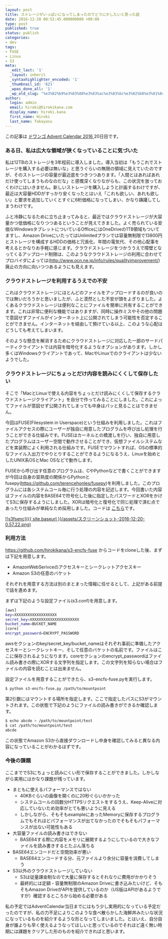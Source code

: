 ```yaml
---
layout: post
title: ストレージがいっぱいになってしまったのでどうにかしたいと思った話
date: 2016-12-20 00:52:45.000000000 +09:00
type: post
published: true
status: publish
categories:
- dev
tags:
- FUSE
- Linux
- S3
meta:
  _edit_last: '1'
  _layout: inherit
  _syntaxhighlighter_encoded: '1'
  _thumbnail_id: '621'
  _wpas_done_all: '1'
  _wp_old_slug: "%e3%82%b9%e3%83%88%e3%83%ac%e3%83%bc%e3%82%b8%e3%81%8c%e3%81%84%e3%81%a3%e3%81%b1%e3%81%84%e3%81%ab%e3%81%aa%e3%81%a3%e3%81%a6%e3%81%97%e3%81%be%e3%81%a3%e3%81%9f%e3%81%ae%e3%81%a7%e3%81%a9%e3%81%86"
author:
  login: admin
  email: hiroki@hirokikana.com
  display_name: hiroki.kana
  first_name: Hiroki
  last_name: Takayasu
---
```

この記事は [ドワンゴ Advent Calendar 2016 ](http://qiita.com/advent-calendar/2016/dwango)20日目です。

### ある日、私は広大な領域が狭くなっていることに気づいた

私は12TBのストレージを3年程前に導入しました。導入当初は「もうこれでストレージを購入する必要は無いな」と思うぐらいの無限の領域に見えていたのですが、そのストレージの容量が最近底をつきつつあります。「人間とはあればあれだけ使ってしまうものなのだな」と感慨深くなりながらも、この状況を放っておくわけにはいきません。新しいストレージを購入しようと計画するわけですが、最近は大容量HDDがすっかり安くなったとはいえ「これも欲しい、あれも欲しい」と要求を追加していくとすぐに6桁価格になってしまい、かなり躊躇してしまうわけです。

ふと冷静になるために立ち止まってみると、最近ではクラウドストレージが大容量かつ低価格になりつつあるということが見えてきました。よく売られている安価なWindowsタブレットについているOfficeにはOneDriveの1TB領域もついてますし、Amazon DriveにいたってはUnlimitedプランでは容量無制限で13800円とストレージを構成するHDDの価格と冗長化、年間の電気代、その他心配事を考えるとかなりお手軽に感じます。クラウドストレージをつかううえで障壁となってくるアップロード制限は、このようなクラウドストレージの利用に合わせてプロバイダによっては(<http://www.ocn.ne.jp/info/rules/qualityimprovement/>)廃止の方向に向いつつあるようにも見えます。

### クラウドストレージを利用するうえでの不安

これはクラウドストレージにほとんどのファイルをアップロードするのが良いのでは無いだろうかと思いましたが、ふと漠然とした不安が頭をよぎりました。よくあるクラウドストレージは便利なことにファイルを簡単に共有することができます。これは非常に便利な機能ではありますが、同時に操作ミスやその他の問題で意図せずファイルがインターネット上に公開されてしまう可能性を否定することができません。インターネットを経由して預けている以上、このような心配はどうしても考えてしまいます。

そのような懸念を解消するためにクラウドストレージに対応した一部のサードパーティクライアントでは内容を暗号化するようなオプションがあります。しかし多くはWindowsクライアントであって、MacやLinuxでのクライアントは少ないようでした。

### クラウドストレージにちょっとだけ内容を読みにくくして保存したい

そこで「MacとLinuxで使える内容をちょっとだけ読みにくくして保存するクラウドストレージクライアント」を自分で作ってみることにしました。これによってファイルが意図せず公開されてしまっても中身はパッと見ることはできません。

今回はFUSE(Filesystem in Userspace)という仕組みを利用しました。これはファイルアクセスの際にユーザーが独自に用意したプログラムを呼び出し処理を行うことができる仕組みです。FUSEはカーネルとの橋渡しを行い、独自に用意したプログラムはユーザー空間で動作させることができ、仮想ファイルシステムなどを実装際によく利用される仕組みです。FUSEでマウントすれば、OSの標準的なファイル入出力でやりとりすることができるようになるうえ、Linuxを始めとしたUNIX系OSとMac OSなどで動作します。

FUSEから呼び出す任意のプログラムは、CやPythonなどで書くことができますが今回は自身の習熟度の関係からPythonとfusepy(<https://github.com/terencehonles/fusepy>)を利用しました。このプログラムには各システムコール毎に行う処理の内容を記述します。今回書いた内容はファイルの内容をBASE64で符号化した後に指定したパスワードとXORをかけてS3に保存するようにしました。XORは暗号化と復号化で同じ処理で済む点であったり仕組みが単純なため採用しました。コードは [こちら](https://github.com/hirokikana/s3-encfs-fuse)です。

[![s3fsenc]({{ site.baseurl }}/assets/スクリーンショット-2016-12-20-0.57.22.png)](http://blog.hirokikana.com/wp-content/uploads/2016/12/スクリーンショット-2016-12-20-0.57.22.png)

### 利用方法

<https://github.com/hirokikana/s3-encfs-fuse> からコードをcloneした後、まずは下記を用意します。

  * AmazonWebSerivceのアクセスキーとシークレットアクセスキー
  * Amazon S3の任意のバケット



それぞれを用意する方法は別のまとまった情報に任せるとして、上記がある前提で話を進めます。

まずは下記のような設定ファイル(s3.conf)を用意します。

```bash
[aws]  
key=XXXXXXXXXXXXXXXXXXX  
secret_key=XXXXXXXXXXXXXXXXXXXXXX  
bucket_name=BUCKET_NAME  
[core]  
encrypt_password=ENCRYPT_PASSWORD
```

awsセクションのkey/secret_key/bucket_nameはそれぞれ事前に準備したアクセスキーとシークレットキー、そして任意のバケットの名前です。ファイルはここに保存されるようになります。coreセクションのencrypt_passwordはファイル読み書きの際にXORする文字列を指定します。この文字列を知らない場合はファイルの内容を読むことは出来ません。

設定ファイルを用意することができたら、s3-encfs-fuse.pyを実行します。

```bash
$ python s3-encfs-fuse.py /path/to/mountpoint
```

第2引数にはマウントする場所を指定します。ここで指定したパスにS3がマウントされます。この状態で下記のようにファイルの読み書きができるか確認します。

```bash
$ echo abcde > /path/to/mountpoint/test  
$ cat /path/to/mountpoint/test  
abcde
```

この状態でAmazon S3から直接ダウンロードし中身を確認してみると異なる内容になっていることがわかるはずです。

### 今後の課題

ここまででS3にちょっと読みにくい形で保存することができました。しかしながら実用にはかなり課題が残っています。

  * まともに使えるパフォーマンスではない 
    * 40KBぐらいの画像を開くのに20秒ぐらいかかった
    * システムコールの回数分HTTPSリクエストをするうえ、Keep-Aliveに対応していないため効率がとても悪いように見える
    * しかしながら、そもそもexampleにあったMemoryに保存するプログラムでもそれほどパフォーマンスが出てなかったのでそもそもパフォーマンスが出ない可能性もある
  * 大容量ファイルの読み書きはできない 
    * BASE64する際に内容をメモリに展開するようにしているので大きなファイルを読み書きするとたぶん落ちる
  * BASE64エンコードだと空間効率が悪い 
    * BASE64エンコードする分、元ファイルより余分に容量を消費してしまう
  * S3以外のクラウドストレージしていない 
    * S3は従量課金制なので大量に保存するとそれなりに費用がかかりそう
    * 最終的には定額・容量無制限のAmazon Driveに書き込みたいけど、そもそもAmazon DriveがAPIを提供しているのか（US版はAPIがあるようですが）確認するところから始める必要がある



私の予定ではAdventCalendar当日までにはもう少し実用的になっている予定だったのですが、私の力不足によりこのような食べ散らかした海鮮丼みたいな状況になっているものを紹介するような形となってしまいました。とはいえ、自分自身が誰よりも早く使えるようなってほしいと思っているのでそれほど遠く無い時期には課題をクリアした形のものを紹介できればと思います。
